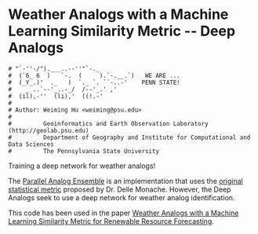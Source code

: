 # Weather Analogs with a Machine Learning Similarity Metric -- Deep Analogs

```
# "`-''-/").___..--''"`-._
#  (`6_ 6  )   `-.  (     ).`-.__.`)   WE ARE ...
#  (_Y_.)'  ._   )  `._ `. ``-..-'    PENN STATE!
#    _ ..`--'_..-_/  /--'_.' ,'
#  (il),-''  (li),'  ((!.-'
# 
# Author: Weiming Hu <weiming@psu.edu>
#
#         Geoinformatics and Earth Observation Laboratory (http://geolab.psu.edu)
#         Department of Geography and Institute for Computational and Data Sciences
#         The Pennsylvania State University
```

Training a deep network for weather analogs!

The [Parallel Analog Ensemble](https://weiming-hu.github.io/AnalogsEnsemble/) is an implementation that uses the [original statistical metric](https://journals.ametsoc.org/view/journals/mwre/141/10/mwr-d-12-00281.1.xml) proposed by Dr. Delle Monache. However, the Deep Analogs seek to use a deep network for weather analog identification.

This code has been used in the paper [Weather Analogs with a Machine Learning Similarity Metric for Renewable Resource Forecasting](https://arxiv.org/abs/2103.04530).

